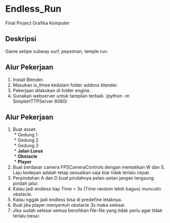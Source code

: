 # Endless_Run
Final Project Grafika Komputer

## Deskripsi
Game setipe subway surf, pepsiman, temple run.

## Alur Pekerjaan
1. Install Blender.
2. Masukan io_three kedalam folder addons blender.
3. Pekerjaan dilakukan di folder engine.
4. Gunakan webserver untuk tampilan terbaik. (python -m SimpleHTTPServer 8080)

## Alur Pekerjaan
1. Buat asset:<br>
&nbsp;* Gedung 1<br>
&nbsp;* Gedung 2<br>
&nbsp;* Gedung 3<br>
&nbsp;* **Jalan Lurus**<br>
&nbsp;* **Obstacle**<br>
&nbsp;* **Player**<br>
2. Buat berdasar camera FPSCameraControls dengan mematikan W dan S. Laju kedepan adalah tetap sesuaikan saja biar tidak terlalu cepat.
3. Perpindahan A dan D buat pindahnya pelan-pelan jangan langsung pindah jalur.
3. Kalau jadi endless tiap Time = 3s (Time random lebih bagus) munculin obstacle.
4. Kalau nggak jadi endless bisa di predefine letaknya.
5. Buat jika player menyentuh obstacle 3x maka selesai.
6. Jika sudah selesai semua bersihkan file-file yang tidak perlu agar tidak terlalu besar.
